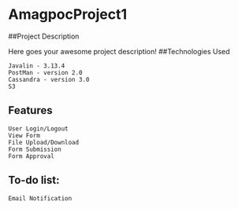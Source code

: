 # AmagpocProject1

##Project Description

Here goes your awesome project description!
##Technologies Used

    Javalin - 3.13.4
    PostMan - version 2.0
    Cassandra - version 3.0
    S3

## Features

    User Login/Logout
    View Form
    File Upload/Download
    Form Submission
    Form Approval

## To-do list:

    Email Notification
   
